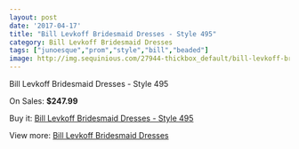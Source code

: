 ```yaml
---
layout: post
date: '2017-04-17'
title: "Bill Levkoff Bridesmaid Dresses - Style 495"
category: Bill Levkoff Bridesmaid Dresses
tags: ["junoesque","prom","style","bill","beaded"]
image: http://img.sequinious.com/27944-thickbox_default/bill-levkoff-bridesmaid-dresses-style-495.jpg
---
```

Bill Levkoff Bridesmaid Dresses - Style 495

On Sales: **$247.99**
<a href="https://www.sequinious.com/bill-levkoff-bridesmaid-dresses/4163-bill-levkoff-bridesmaid-dresses-style-495.html"><amp-img layout="responsive" width="600" height="600" src="//img.sequinious.com/27944-thickbox_default/bill-levkoff-bridesmaid-dresses-style-495.jpg" alt="Bill Levkoff Bridesmaid Dresses - Style 495 0" /></a>
<a href="https://www.sequinious.com/bill-levkoff-bridesmaid-dresses/4163-bill-levkoff-bridesmaid-dresses-style-495.html"><amp-img layout="responsive" width="600" height="600" src="//img.sequinious.com/27945-thickbox_default/bill-levkoff-bridesmaid-dresses-style-495.jpg" alt="Bill Levkoff Bridesmaid Dresses - Style 495 1" /></a>

Buy it: [Bill Levkoff Bridesmaid Dresses - Style 495](https://www.sequinious.com/bill-levkoff-bridesmaid-dresses/4163-bill-levkoff-bridesmaid-dresses-style-495.html "Bill Levkoff Bridesmaid Dresses - Style 495")

View more: [Bill Levkoff Bridesmaid Dresses](https://www.sequinious.com/38-bill-levkoff-bridesmaid-dresses "Bill Levkoff Bridesmaid Dresses")